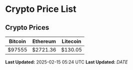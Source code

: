 # Crypto Price List

## Crypto Prices
| Bitcoin | Ethereum | Litecoin |
| ------- | -------- | -------- |
| $97555 | $2721.36 | $130.05 |
**Last Updated:** 2025-02-15 05:24 UTC
**Last Updated:** $DATE$
